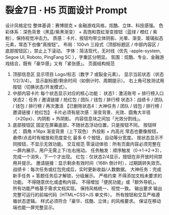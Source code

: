 # 裂⾦7⽇ · H5 ⻚⾯设计 Prompt
设计⻛格定位
整体基调：赛博朋克 × ⾦融游戏⻛格，炫酷、⽴体、科技感强。
⾊彩体系：深⾊背景（⿊蓝/紫⿊渐变） + ⾼饱和霓虹渐变按钮（蓝绿 / 橙红 / 紫粉），保持视觉冲击⼒。
质感：卡⽚、按钮均带⽴体阴影、光晕、渐变、玻璃拟态元素，常态下也像“真按钮”。
布局：100vh 三段式（顶部标题区 / 中部内容区 / 底部按钮区），禁⽌上下滚动。
字体：简洁现代，⽆衬线（优先 -apple-system, Segoe UI, Roboto, PingFang SC ），字重区分明显。
氛围：炫酷、专业、⾦融游戏结合，既有「豪华感」⼜有「紧张感」。
⻚⾯结构规范
1. 顶部信息区
显示项⽬ Logo/标志（数字 7 或裂⾦元素）。
显示当前状态（状态1/2/3/4）。
显示副标题/剩余时间（如倒计时、周期提示）。
右上⻆可放测试⽤按钮（切换状态/开发模式）。
2. 中部内容卡⽚
每个状态显示对应的核⼼功能：
状态1：激活账号 + 排⾏榜⼊⼝
状态2：任务 / 邀请链接 / 抢红包 / 团队 / 钱包 / 排⾏榜
状态3：战绩卡 / 团队 / 钱包 / 排⾏榜 / 再次激活
【已删除状态4：⼤神任务 / 团队 / 钱包 / 排⾏榜 / 邀请链接 / 抢红包】
卡⽚必须有层次感：渐变背景、光效、圆⻆⼤半径（≥20px）、内阴影 + 外阴影。
内容信息块之间加「光效分割线」。
3. 底部按钮区
固定在屏幕底部，不随状态浮动位置，只是按钮不同。
按钮样式：
圆⻆ ≥16px
渐变背景（上下双⾊）
外投影 + 内⾼光
常态也要像按钮，悬停/点击时有缩放和亮度变化
最多 6 个按钮，⾃动等分宽度。
按状态显示不同按钮，不显示⽆效功能。
交互规范
零滚动体验：所有⻚⾯内容必须完整在⼀屏内展示，⽤户⽆需上下/左右拖动。
任务触发：顺序触发（0→1→2→3），完成⼀个消失，下⼀个才出现。
红包：仅状态2/4显示，按钮在⾮开放时间禁⽤并提示。
邀请链接：显示剩余有效时间（168h 倒计时），过期跳转失效⻚。
战绩卡：每次任务或红包完成后，实时更新收益/⼈数数据。
⼤神任务：完成新⼿任务 + 答题任务后才解锁，分级展示。
严格约束
不得添加⽂档未要求的功能。
不得随意优化或虚构内容。
不得增加「便⺠功能」或「额外导航」。
所有功能严格基于需求⽂档实现。
保持⻛格统⼀、视觉⼀致。
输出要求
输出完整可运⾏的前端代码（HTML+CSS+JS 单⽂件）。
所有按钮和交互严格遵循状态逻辑。
样式必须符合「豪华、炫酷、⽴体」的⻛格要求。
保证在移动端也能⼀屏完整显示。